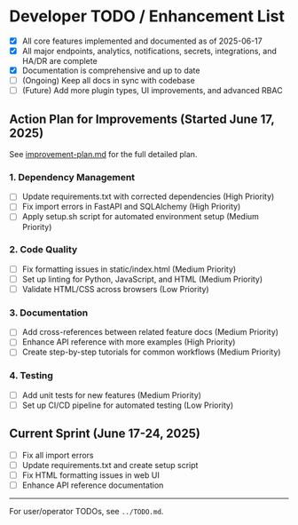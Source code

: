 # Developer TODO / Enhancement List

- [x] All core features implemented and documented as of 2025-06-17
- [x] All major endpoints, analytics, notifications, secrets, integrations, and HA/DR are complete
- [x] Documentation is comprehensive and up to date
- [ ] (Ongoing) Keep all docs in sync with codebase
- [ ] (Future) Add more plugin types, UI improvements, and advanced RBAC

## Action Plan for Improvements (Started June 17, 2025)

See [improvement-plan.md](improvement-plan.md) for the full detailed plan.

### 1. Dependency Management
- [ ] Update requirements.txt with corrected dependencies (High Priority)
- [ ] Fix import errors in FastAPI and SQLAlchemy (High Priority)
- [ ] Apply setup.sh script for automated environment setup (Medium Priority)

### 2. Code Quality
- [ ] Fix formatting issues in static/index.html (Medium Priority)
- [ ] Set up linting for Python, JavaScript, and HTML (Medium Priority)
- [ ] Validate HTML/CSS across browsers (Low Priority)

### 3. Documentation
- [ ] Add cross-references between related feature docs (Medium Priority)
- [ ] Enhance API reference with more examples (High Priority)
- [ ] Create step-by-step tutorials for common workflows (Medium Priority)

### 4. Testing
- [ ] Add unit tests for new features (Medium Priority)
- [ ] Set up CI/CD pipeline for automated testing (Low Priority)

## Current Sprint (June 17-24, 2025)
- [ ] Fix all import errors
- [ ] Update requirements.txt and create setup script
- [ ] Fix HTML formatting issues in web UI
- [ ] Enhance API reference documentation

---
For user/operator TODOs, see `../TODO.md`.
